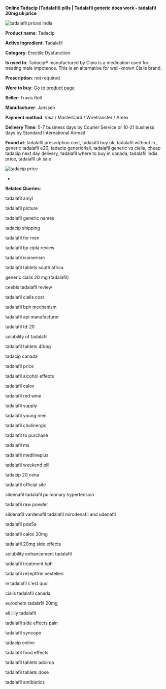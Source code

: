 **Online Tadacip (Tadalafil) pills | Tadalafil generic does work - tadalafil 20mg uk price**

![tadalafil prices india](http://navidirect.org/promo/blisters/296x296/tadacip.jpg)

**Product name**: Tadacip

**Active ingredient**: Tadalafil

**Category**: Erectile Dysfunction

**Is used to**: Tadacip® manufactured by Cipla is a medication used for treating male impotence. This is an alternative for well-known Cialis brand.

**Prescription**: not required

**Were to buy**: [Go to product page](http://www.navidirect.org/out.php?sid=18&tds-key=tadacip)

**Seller**: Travis Roll

**Manufacturer**: Janssen

**Payment method**: Visa / MasterCard / Wiretransfer / Amex

**Delivery Time**: 5-7 business days by Courier Service or 10-21 business days by Standard International Airmail



**Found at**: tadalafil prescription cost, tadalafil buy uk, tadalafil without rx, generic tadalafil e20, tadacip generic4all, tadalafil generic vs cialis, cheap tadacip next day delivery, tadalafil where to buy in canada, tadalafil india price, tadalafil uk sale



![tadacip price](http://navidirect.org/promo/pills/tadacip.jpg)

*

























**Related Queries**:

tadalafil amyl

tadalafil picture

tadalafil generic names

tadacip shipping

tadalafil for men

tadalafil by cipla review

tadalafil isomerism

tadalafil tablets south africa

generic cialis 20 mg (tadalafil)

ceebis tadalafil review

tadalafil cialis cost

tadalafil bph mechanism

tadalafil api manufacturer

tadalafil td-20

solubility of tadalafil

tadalafil tablets 40mg

tadacip canada

tadalafil price

tadalafil alcohol effects

tadalafil calox

tadalafil red wine

tadalafil supply

tadalafil young men

tadalafil cholinergic

tadalafil to purchase

tadalafil ms

tadalafil medlineplus

tadalafil weekend pill

tadacip 20 cena

tadalafil official site

sildenafil tadalafil pulmonary hypertension

tadalafil raw powder

sildenafil vardenafil tadalafil mirodenafil and udenafil

tadalafil pde5a

tadalafil calox 20mg

tadalafil 20mg side effects

solubility enhancement tadalafil

tadalafil treatment bph

tadalafil rezeptfrei bestellen

le tadalafil c'est quoi

cialis tadalafil canada

eurochem tadalafil 20mg

eli lilly tadalafil

tadalafil side effects pain

tadalafil syncope

tadacip online

tadalafil food effects

tadalafil tablets adcirca

tadalafil tablets dose

tadalafil antibiotics
